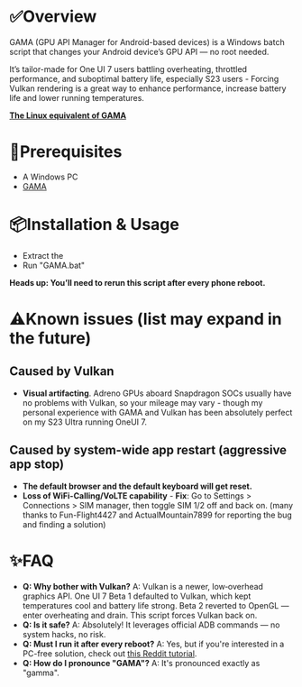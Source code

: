 # ✅Overview

GAMA (GPU API Manager for Android-based devices) is a Windows batch script that changes your Android device’s GPU API  — no root needed. 

It’s tailor-made for One UI 7 users battling overheating, throttled performance, and suboptimal battery life, especially S23 users - Forcing Vulkan rendering is a great way to enhance performance, increase battery life and lower running temperatures.

[**The Linux equivalent of GAMA**](https://github.com/Ameen-Sha-Cheerangan/s23-ultra-vulkan-linux-script)

# 🧩Prerequisites
* A Windows PC
* [GAMA](https://github.com/popovicialinc/gama/releases/latest)

# 📦Installation & Usage
* Extract the 
* Run "GAMA.bat"

**Heads up: You’ll need to rerun this script after every phone reboot.**

# ⚠️Known issues (list may expand in the future)
## Caused by Vulkan
* **Visual artifacting**. Adreno GPUs aboard Snapdragon SOCs usually have no problems with Vulkan, so your mileage may vary - though my personal experience with GAMA and Vulkan has been absolutely perfect on my S23 Ultra running OneUI 7. 

## Caused by system-wide app restart (aggressive app stop)
* **The default browser and the default keyboard will get reset.**
* **Loss of WiFi-Calling/VoLTE capability** - **Fix**: Go to Settings > Connections > SIM manager, then toggle SIM 1/2 off and back on. (many thanks to Fun-Flight4427 and ActualMountain7899 for reporting the bug and finding a solution)

# ✨FAQ

* **Q: Why bother with Vulkan?** A: Vulkan is a newer, low‑overhead graphics API. One UI 7 Beta 1 defaulted to Vulkan, which kept temperatures cool and battery life strong. Beta 2 reverted to OpenGL — enter overheating and drain. This script forces Vulkan back on.
* **Q: Is it safe?** A: Absolutely! It leverages official ADB commands — no system hacks, no risk.
* **Q: Must I run it after every reboot?** A: Yes, but if you're interested in a PC-free solution, check out [this Reddit tutorial](https://www.reddit.com/r/GalaxyS23Ultra/comments/1kdsmks/comment/mqdq7o3/?context=3).
* **Q: How do I pronounce "GAMA"?** A: It's pronounced exactly as "gamma".
